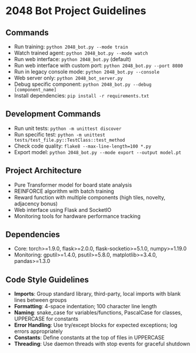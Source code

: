 # 2048 Bot Project Guidelines

## Commands
- Run training: `python 2048_bot.py --mode train`
- Watch trained agent: `python 2048_bot.py --mode watch`
- Run web interface: `python 2048_bot.py` (default)
- Run web interface with custom port: `python 2048_bot.py --port 8080`
- Run in legacy console mode: `python 2048_bot.py --console`
- Web server only: `python 2048_bot_server.py`
- Debug specific component: `python 2048_bot.py --debug [component_name]`
- Install dependencies: `pip install -r requirements.txt`

## Development Commands
- Run unit tests: `python -m unittest discover`
- Run specific test: `python -m unittest tests/test_file.py::TestClass::test_method`
- Check code quality: `flake8 --max-line-length=100 *.py`
- Export model: `python 2048_bot.py --mode export --output model.pt`

## Project Architecture
- Pure Transformer model for board state analysis
- REINFORCE algorithm with batch training
- Reward function with multiple components (high tiles, novelty, adjacency bonus)
- Web interface using Flask and SocketIO
- Monitoring tools for hardware performance tracking

## Dependencies
- Core: torch>=1.9.0, flask>=2.0.0, flask-socketio>=5.1.0, numpy>=1.19.0
- Monitoring: gputil>=1.4.0, psutil>=5.8.0, matplotlib>=3.4.0, pandas>=1.3.0

## Code Style Guidelines
- **Imports**: Group standard library, third-party, local imports with blank lines between groups
- **Formatting**: 4-space indentation; 100 character line length
- **Naming**: snake_case for variables/functions, PascalCase for classes, UPPERCASE for constants
- **Error Handling**: Use try/except blocks for expected exceptions; log errors appropriately
- **Constants**: Define constants at the top of files in UPPERCASE
- **Threading**: Use daemon threads with stop events for graceful shutdown